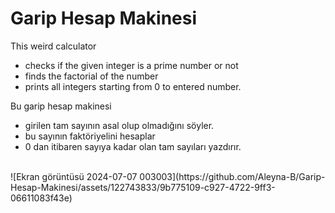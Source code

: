 # Garip Hesap Makinesi
This weird calculator </br>
<ul>
<li>checks if the given integer is a prime number or not</li>
<li>finds the factorial of the number</li>
<li>prints all integers starting from 0 to entered number.</li>
</ul>

Bu garip hesap makinesi </br>
<ul>
<li>girilen tam sayının asal olup olmadığını söyler.</li>
<li>bu sayının faktöriyelini hesaplar</li>
<li>0 dan itibaren sayıya kadar olan tam sayıları yazdırır.</li>
</ul>
<br> 
![Ekran görüntüsü 2024-07-07 003003](https://github.com/Aleyna-B/Garip-Hesap-Makinesi/assets/122743833/9b775109-c927-4722-9ff3-06611083f43e)

